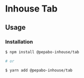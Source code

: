 # Inhouse Tab

## Usage

### Installation

```bash
$ npm install @pepabo-inhouse/tab

# or

$ yarn add @pepabo-inhouse/tab
```
